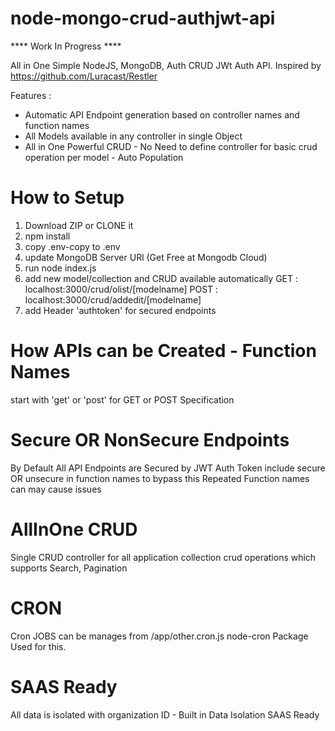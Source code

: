 # node-mongo-crud-authjwt-api
**** Work In Progress ****

All in One Simple NodeJS, MongoDB, Auth CRUD JWt Auth API.
Inspired by https://github.com/Luracast/Restler

Features : 

* Automatic API Endpoint generation based on controller names and function names
* All Models available in any controller in single Object
* All in One Powerful CRUD - No Need to define controller for basic crud operation per model - Auto Population

# How to Setup
1. Download ZIP or CLONE it
2. npm install
3. copy .env-copy to .env
4. update MongoDB Server URl (Get Free at Mongodb Cloud)
5. run node index.js
6. add new model/collection and CRUD available automatically
   GET : localhost:3000/crud/olist/[modelname] 
   POST :  localhost:3000/crud/addedit/[modelname]     
7. add Header 'authtoken' for secured endpoints   
# How APIs can be Created - Function Names
start with 'get' or 'post' for GET or POST Specification

# Secure OR NonSecure Endpoints
By Default All API Endpoints are Secured by JWT Auth Token
include secure OR unsecure in function names to bypass this
Repeated Function names can may cause issues

# AllInOne CRUD
Single CRUD controller for all application collection crud operations which supports
Search, Pagination

# CRON
Cron JOBS can be manages from /app/other.cron.js
node-cron Package Used for this.

# SAAS Ready
All data is isolated with organization ID - Built in Data Isolation SAAS Ready